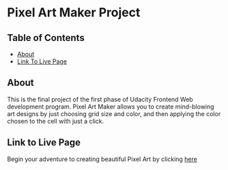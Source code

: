 # Pixel Art Maker Project

## Table of Contents

* [About](#About)
* [Link To Live Page](#linktolivepage)

## About

This is the final project of the first phase of Udacity Frontend Web development program. Pixel Art Maker allows you to create mind-blowing art designs by just choosing  grid size and color, and then applying the color chosen to the cell with just a click. 

## Link to Live Page

Begin your adventure to creating beautiful Pixel Art by clicking [here](http://FrancesAkor.github.io/)
